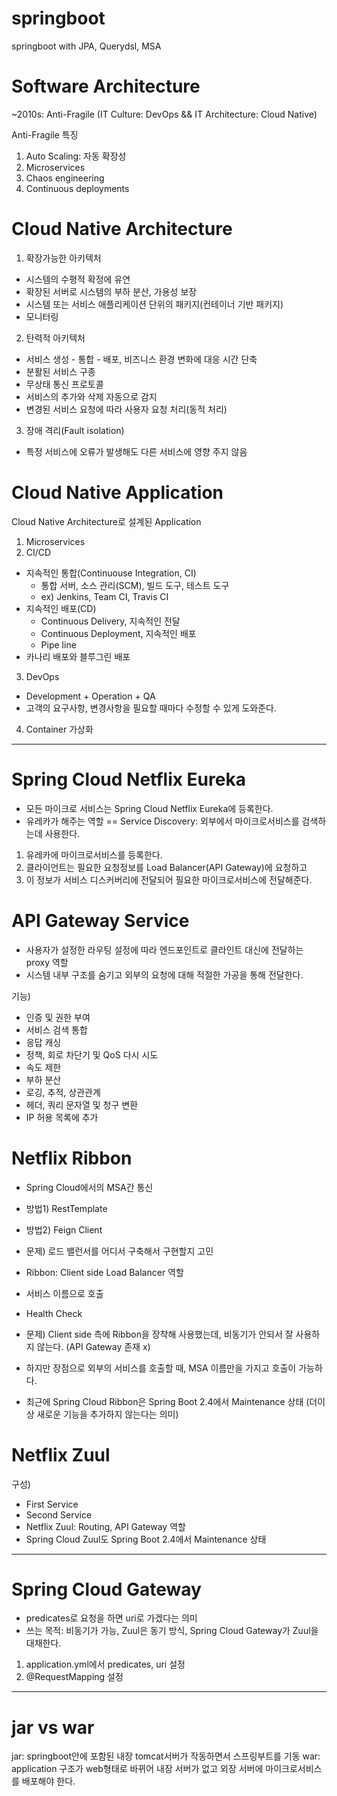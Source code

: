 # springboot
springboot with JPA, Querydsl, MSA

# Software Architecture
~2010s: Anti-Fragile (IT Culture: DevOps && IT Architecture: Cloud Native)

Anti-Fragile 특징
1. Auto Scaling: 자동 확장성
2. Microservices
3. Chaos engineering
4. Continuous deployments

# Cloud Native Architecture
1. 확장가능한 아키텍처
- 시스템의 수평적 확정에 유연
- 확장된 서버로 시스템의 부하 분산, 가용성 보장
- 시스템 또는 서비스 애플리케이션 단위의 패키지(컨테이너 기반 패키지)
- 모니터링

2. 탄력적 아키텍처
- 서비스 생성 - 통합 - 배포, 비즈니스 환경 변화에 대응 시간 단축
- 분활된 서비스 구종
- 무상태 통신 프로토콜
- 서비스의 추가와 삭제 자동으로 감지
- 변경된 서비스 요청에 따라 사용자 요청 처리(동적 처리)

3. 장애 격리(Fault isolation)
- 특정 서비스에 오류가 발생해도 다른 서비스에 영향 주지 않음

# Cloud Native Application
Cloud Native Architecture로 설계된 Application

1. Microservices
2. CI/CD
- 지속적인 통합(Continuouse Integration, CI)
  - 통합 서버, 소스 관리(SCM), 빌드 도구, 테스트 도구
  - ex) Jenkins, Team CI, Travis CI
- 지속적인 배포(CD)
  - Continuous Delivery, 지속적인 전달
  - Continuous Deployment, 지속적인 배포
  - Pipe line
- 카나리 배포와 블루그린 배포

3. DevOps
- Development + Operation + QA
- 고객의 요구사항, 변경사항을 필요할 때마다 수정할 수 있게 도와준다.

4. Container 가상화
---
# Spring Cloud Netflix Eureka
- 모든 마이크로 서비스는 Spring Cloud Netflix Eureka에 등록한다.
- 유레카가 해주는 역할 == Service Discovery: 외부에서 마이크로서비스를 검색하는데 사용한다.
1. 유레카에 마이크로서비스를 등록한다.
2. 클라이언트는 필요한 요청정보를 Load Balancer(API Gateway)에 요청하고
3. 이 정보가 서비스 디스커버리에 전달되어 필요한 마이크로서비스에 전달해준다.

# API Gateway Service
- 사용자가 설정한 라우팅 설정에 따라 엔드포인트로 클라인트 대신에 전달하는 proxy 역할
- 시스템 내부 구조를 숨기고 외부의 요청에 대해 적절한 가공을 통해 전달한다.

기능)
- 인증 및 권한 부여
- 서비스 검색 통합
- 응답 캐싱
- 정책, 회로 차단기 및 QoS 다시 시도
- 속도 제한
- 부하 분산
- 로깅, 추적, 상관관계
- 헤더, 쿼리 문자열 및 청구 변환
- IP 허용 목록에 추가

# Netflix Ribbon
- Spring Cloud에서의 MSA간 통신
- 방법1) RestTemplate
- 방법2) Feign Client
- 문제) 로드 밸런서를 어디서 구축해서 구현할지 고민


- Ribbon: Client side Load Balancer 역할
- 서비스 이름으로 호출
- Health Check
- 문제) Client side 측에 Ribbon을 장착해 사용했는데, 비동기가 안되서 잘 사용하지 않는다. (API Gateway 존재 x)
- 하지만 장점으로 외부의 서비스를 호출할 때, MSA 이름만을 가지고 호출이 가능하다.


- 최근에 Spring Cloud Ribbon은 Spring Boot 2.4에서 Maintenance 상태 (더이상 새로운 기능을 추가하지 않는다는 의미)

# Netflix Zuul
구성)
- First Service
- Second Service
- Netflix Zuul: Routing, API Gateway 역할
- Spring Cloud Zuul도 Spring Boot 2.4에서 Maintenance 상태

---
# Spring Cloud Gateway
- predicates로 요청을 하면 uri로 가겠다는 의미
- 쓰는 목적: 비동기가 가능, Zuul은 동기 방식, Spring Cloud Gateway가 Zuul을 대채한다.
1. application.yml에서 predicates, uri 설정
2. @RequestMapping 설정
---
# jar vs war
jar: springboot안에 포함된 내장 tomcat서버가 작동하면서 스프링부트를 기동
war: application 구조가 web형태로 바뀌어 내장 서버가 없고 외장 서버에 마이크로서비스를 배포해야 한다.
